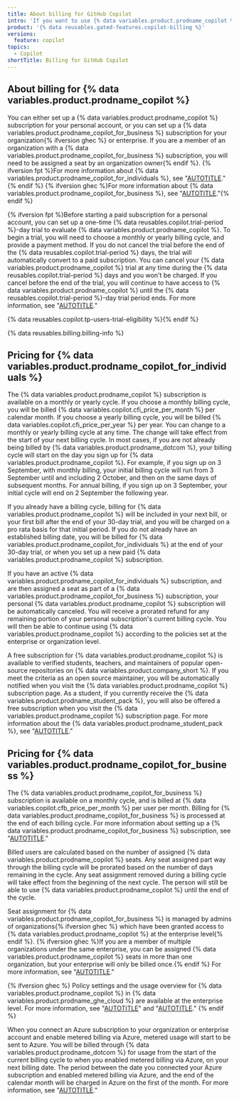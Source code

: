 ```yaml
---
title: About billing for GitHub Copilot
intro: 'If you want to use {% data variables.product.prodname_copilot %}, you either need a subscription for {% data variables.product.prodname_copilot %} in your personal account, or you need to be assigned a seat by an organization {% ifversion ghec %}on {% data variables.product.prodname_ghe_cloud %}{% endif %} with a subscription for {% data variables.product.prodname_copilot_for_business %}.'
product: '{% data reusables.gated-features.copilot-billing %}'
versions:
  feature: copilot
topics:
  - Copilot
shortTitle: Billing for GitHub Copilot
---
```


## About billing for {% data variables.product.prodname_copilot %}

You can either set up a {% data variables.product.prodname_copilot %} subscription for your personal account, or you can set up a {% data variables.product.prodname_copilot_for_business %} subscription for your organization{% ifversion ghec %} or enterprise. If you are a member of an organization with a {% data variables.product.prodname_copilot_for_business %} subscription, you will need to be assigned a seat by an organization owner{% endif %}. {% ifversion fpt %}For more information about {% data variables.product.prodname_copilot_for_individuals %}, see "[AUTOTITLE](/copilot/overview-of-github-copilot/about-github-copilot-individual)."{% endif %} {% ifversion ghec %}For more information about {% data variables.product.prodname_copilot_for_business %}, see "[AUTOTITLE](/copilot/overview-of-github-copilot/about-github-copilot-business)."{% endif %}

{% ifversion fpt %}Before starting a paid subscription for a personal account, you can set up a one-time {% data reusables.copilot.trial-period %}-day trial to evaluate {% data variables.product.prodname_copilot %}. To begin a trial, you will need to choose a monthly or yearly billing cycle, and provide a payment method. If you do not cancel the trial before the end of the {% data reusables.copilot.trial-period %} days, the trial will automatically convert to a paid subscription. You can cancel your {% data variables.product.prodname_copilot %} trial at any time during the {% data reusables.copilot.trial-period %} days and you won't be charged. If you cancel before the end of the trial, you will continue to have access to {% data variables.product.prodname_copilot %} until the {% data reusables.copilot.trial-period %}-day trial period ends. For more information, see "[AUTOTITLE](/billing/managing-billing-for-github-copilot/managing-your-github-copilot-subscription-for-your-personal-account)."

{% data reusables.copilot.tp-users-trial-eligibility %}{% endif %}

{% data reusables.billing.billing-info %}

## Pricing for {% data variables.product.prodname_copilot_for_individuals %}

The {% data variables.product.prodname_copilot %} subscription is available on a monthly or yearly cycle. If you choose a monthly billing cycle, you will be billed {% data variables.copilot.cfi_price_per_month %} per calendar month. If you choose a yearly billing cycle, you will be billed {% data variables.copilot.cfi_price_per_year %} per year. You can change to a monthly or yearly billing cycle at any time. The change will take effect from the start of your next billing cycle. In most cases, if you are not already being billed by {% data variables.product.prodname_dotcom %}, your billing cycle will start on the day you sign up for {% data variables.product.prodname_copilot %}. For example, if you sign up on 3 September, with monthly billing, your initial billing cycle will run from 3 September until and including 2 October, and then on the same days of subsequent months. For annual billing, if you sign up on 3 September, your initial cycle will end on 2 September the following year.

If you already have a billing cycle, billing for {% data variables.product.prodname_copilot %} will be included in your next bill, or your first bill after the end of your 30-day trial, and you will be charged on a pro rata basis for that initial period. If you do not already have an established billing date, you will be billed for {% data variables.product.prodname_copilot_for_individuals %} at the end of your 30-day trial, or when you set up a new paid {% data variables.product.prodname_copilot %} subscription.

If you have an active {% data variables.product.prodname_copilot_for_individuals %} subscription, and are then assigned a seat as part of a {% data variables.product.prodname_copilot_for_business %} subscription, your personal {% data variables.product.prodname_copilot %} subscription will be automatically canceled. You will receive a prorated refund for any remaining portion of your personal subscription's current billing cycle. You will then be able to continue using {% data variables.product.prodname_copilot %} according to the policies set at the enterprise or organization level.

A free subscription for {% data variables.product.prodname_copilot %} is available to verified students, teachers, and maintainers of popular open-source repositories on {% data variables.product.company_short %}. If you meet the criteria as an open source maintainer, you will be automatically notified when you visit the {% data variables.product.prodname_copilot %} subscription page. As a student, if you currently receive the {% data variables.product.prodname_student_pack %}, you will also be offered a free subscription when you visit the {% data variables.product.prodname_copilot %} subscription page. For more information about the {% data variables.product.prodname_student_pack %}, see "[AUTOTITLE](/free-pro-team@latest/education/explore-the-benefits-of-teaching-and-learning-with-github-education/github-global-campus-for-students/apply-to-github-global-campus-as-a-student)."

## Pricing for {% data variables.product.prodname_copilot_for_business %}

The {% data variables.product.prodname_copilot_for_business %} subscription is available on a monthly cycle, and is billed at {% data variables.copilot.cfb_price_per_month %} per user per month. Billing for {% data variables.product.prodname_copilot_for_business %} is processed at the end of each billing cycle. For more information about setting up a {% data variables.product.prodname_copilot_for_business %} subscription, see "[AUTOTITLE](/billing/managing-billing-for-github-copilot/managing-your-github-copilot-subscription-for-your-organization-or-enterprise)."

Billed users are calculated based on the number of assigned {% data variables.product.prodname_copilot %} seats. Any seat assigned part way through the billing cycle will be prorated based on the number of days remaining in the cycle. Any seat assignment removed during a billing cycle will take effect from the beginning of the next cycle. The person will still be able to use {% data variables.product.prodname_copilot %} until the end of the cycle.

Seat assignment for {% data variables.product.prodname_copilot_for_business %} is managed by admins of organizations{% ifversion ghec %} which have been granted access to {% data variables.product.prodname_copilot %} at the enterprise level{% endif %}. {% ifversion ghec %}If you are a member of multiple organizations under the same enterprise, you can be assigned {% data variables.product.prodname_copilot %} seats in more than one organization, but your enterprise will only be billed once.{% endif %} For more information, see "[AUTOTITLE](/copilot/configuring-github-copilot/configuring-github-copilot-settings-in-your-organization)."

{% ifversion ghec %}
Policy settings and the usage overview for {% data variables.product.prodname_copilot %} in {% data variables.product.prodname_ghe_cloud %} are available at the enterprise level. For more information, see "[AUTOTITLE](/enterprise-cloud@latest/admin/policies/enforcing-policies-for-your-enterprise/enforcing-policies-for-github-copilot-in-your-enterprise)" and "[AUTOTITLE](/enterprise-cloud@latest/billing/managing-billing-for-github-copilot/viewing-your-github-copilot-usage)."
{% endif %}

When you connect an Azure subscription to your organization or enterprise account and enable metered billing via Azure, metered usage will start to be sent to Azure. You will be billed through {% data variables.product.prodname_dotcom %} for usage from the start of the current billing cycle to when you enabled metered billing via Azure, on your next billing date. The period between the date you connected your Azure subscription and enabled metered billing via Azure, and the end of the calendar month will be charged in Azure on the first of the month. For more information, see "[AUTOTITLE](/billing/managing-the-plan-for-your-github-account/connecting-an-azure-subscription)."
